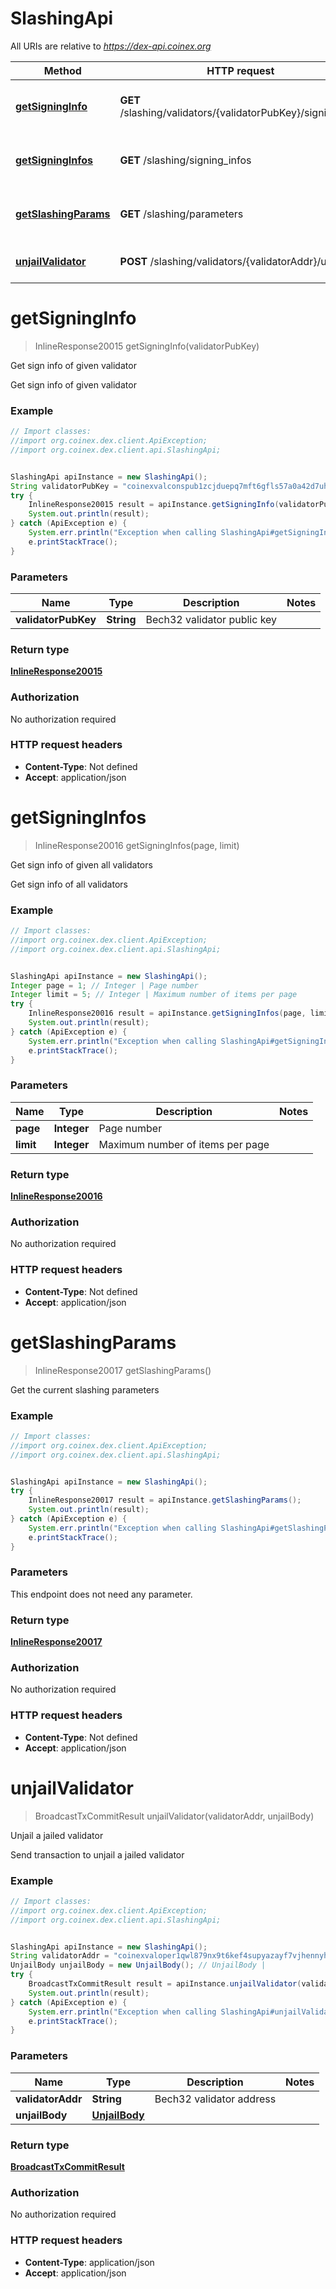 # SlashingApi

All URIs are relative to *https://dex-api.coinex.org*

Method | HTTP request | Description
------------- | ------------- | -------------
[**getSigningInfo**](SlashingApi.md#getSigningInfo) | **GET** /slashing/validators/{validatorPubKey}/signing_info | Get sign info of given validator
[**getSigningInfos**](SlashingApi.md#getSigningInfos) | **GET** /slashing/signing_infos | Get sign info of given all validators
[**getSlashingParams**](SlashingApi.md#getSlashingParams) | **GET** /slashing/parameters | Get the current slashing parameters
[**unjailValidator**](SlashingApi.md#unjailValidator) | **POST** /slashing/validators/{validatorAddr}/unjail | Unjail a jailed validator


<a name="getSigningInfo"></a>
# **getSigningInfo**
> InlineResponse20015 getSigningInfo(validatorPubKey)

Get sign info of given validator

Get sign info of given validator

### Example
```java
// Import classes:
//import org.coinex.dex.client.ApiException;
//import org.coinex.dex.client.api.SlashingApi;


SlashingApi apiInstance = new SlashingApi();
String validatorPubKey = "coinexvalconspub1zcjduepq7mft6gfls57a0a42d7uhx656cckhfvtrlmw744jv4q0mvlv0dypskehfk8"; // String | Bech32 validator public key
try {
    InlineResponse20015 result = apiInstance.getSigningInfo(validatorPubKey);
    System.out.println(result);
} catch (ApiException e) {
    System.err.println("Exception when calling SlashingApi#getSigningInfo");
    e.printStackTrace();
}
```

### Parameters

Name | Type | Description  | Notes
------------- | ------------- | ------------- | -------------
 **validatorPubKey** | **String**| Bech32 validator public key |

### Return type

[**InlineResponse20015**](InlineResponse20015.md)

### Authorization

No authorization required

### HTTP request headers

 - **Content-Type**: Not defined
 - **Accept**: application/json

<a name="getSigningInfos"></a>
# **getSigningInfos**
> InlineResponse20016 getSigningInfos(page, limit)

Get sign info of given all validators

Get sign info of all validators

### Example
```java
// Import classes:
//import org.coinex.dex.client.ApiException;
//import org.coinex.dex.client.api.SlashingApi;


SlashingApi apiInstance = new SlashingApi();
Integer page = 1; // Integer | Page number
Integer limit = 5; // Integer | Maximum number of items per page
try {
    InlineResponse20016 result = apiInstance.getSigningInfos(page, limit);
    System.out.println(result);
} catch (ApiException e) {
    System.err.println("Exception when calling SlashingApi#getSigningInfos");
    e.printStackTrace();
}
```

### Parameters

Name | Type | Description  | Notes
------------- | ------------- | ------------- | -------------
 **page** | **Integer**| Page number |
 **limit** | **Integer**| Maximum number of items per page |

### Return type

[**InlineResponse20016**](InlineResponse20016.md)

### Authorization

No authorization required

### HTTP request headers

 - **Content-Type**: Not defined
 - **Accept**: application/json

<a name="getSlashingParams"></a>
# **getSlashingParams**
> InlineResponse20017 getSlashingParams()

Get the current slashing parameters

### Example
```java
// Import classes:
//import org.coinex.dex.client.ApiException;
//import org.coinex.dex.client.api.SlashingApi;


SlashingApi apiInstance = new SlashingApi();
try {
    InlineResponse20017 result = apiInstance.getSlashingParams();
    System.out.println(result);
} catch (ApiException e) {
    System.err.println("Exception when calling SlashingApi#getSlashingParams");
    e.printStackTrace();
}
```

### Parameters
This endpoint does not need any parameter.

### Return type

[**InlineResponse20017**](InlineResponse20017.md)

### Authorization

No authorization required

### HTTP request headers

 - **Content-Type**: Not defined
 - **Accept**: application/json

<a name="unjailValidator"></a>
# **unjailValidator**
> BroadcastTxCommitResult unjailValidator(validatorAddr, unjailBody)

Unjail a jailed validator

Send transaction to unjail a jailed validator

### Example
```java
// Import classes:
//import org.coinex.dex.client.ApiException;
//import org.coinex.dex.client.api.SlashingApi;


SlashingApi apiInstance = new SlashingApi();
String validatorAddr = "coinexvaloper1qwl879nx9t6kef4supyazayf7vjhennyh568ys"; // String | Bech32 validator address
UnjailBody unjailBody = new UnjailBody(); // UnjailBody | 
try {
    BroadcastTxCommitResult result = apiInstance.unjailValidator(validatorAddr, unjailBody);
    System.out.println(result);
} catch (ApiException e) {
    System.err.println("Exception when calling SlashingApi#unjailValidator");
    e.printStackTrace();
}
```

### Parameters

Name | Type | Description  | Notes
------------- | ------------- | ------------- | -------------
 **validatorAddr** | **String**| Bech32 validator address |
 **unjailBody** | [**UnjailBody**](UnjailBody.md)|  |

### Return type

[**BroadcastTxCommitResult**](BroadcastTxCommitResult.md)

### Authorization

No authorization required

### HTTP request headers

 - **Content-Type**: application/json
 - **Accept**: application/json

